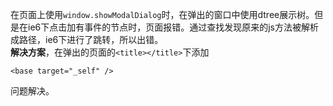 ﻿在页面上使用`window.showModalDialog`时，在弹出的窗口中使用dtree展示树。但是在ie6下点击加有事件的节点时，页面报错。通过查找发现原来的js方法被解析成路径，ie6下进行了跳转，所以出错。<br/>
**解决方案**，在弹出的页面的`<title></title>`下添加 
```
<base target="_self" />
```
问题解决。